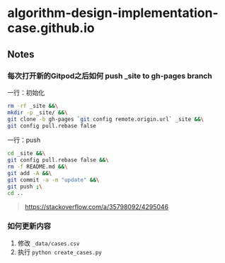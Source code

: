# algorithm-design-implementation-case.github.io

## Notes

### 每次打开新的Gitpod之后如何 push _site to gh-pages branch

一行：初始化

```bash
rm -rf _site &&\
mkdir -p _site/ &&\
git clone -b gh-pages `git config remote.origin.url` _site &&\
git config pull.rebase false
```

一行：push

```bash
cd _site &&\
git config pull.rebase false &&\
rm -f README.md &&\
git add -A &&\
git commit -a -m "update" &&\
git push ;\
cd ..
```

> https://stackoverflow.com/a/35798092/4295046


### 如何更新内容

1. 修改 `_data/cases.csv`
2. 执行 `python create_cases.py`
